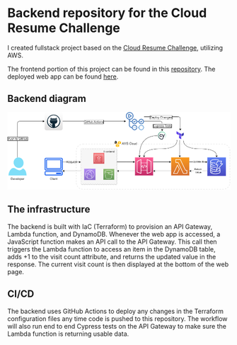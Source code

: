 # Backend repository for the Cloud Resume Challenge
I created fullstack project based on the [Cloud Resume Challenge](https://cloudresumechallenge.dev/), utilizing AWS.

The frontend portion of this project can be found in this [repository](https://github.com/BryantLogan/crc-frontend-https). The deployed web app can be found [here](https://bryantlogan.com).
## Backend diagram
![This is an image](/backend-infra.png)
## The infrastructure
The backend is built with IaC (Terraform) to provision an API Gateway, Lambda function, and DynamoDB. Whenever the web app is accessed, a JavaScript function makes an API call to the API Gateway. This call then triggers the Lambda function to access an item in the DynamoDB table, adds +1 to the visit count attribute, and returns the updated value in the response. The current visit count is then displayed at the bottom of the web page.

## CI/CD
The backend uses GitHub Actions to deploy any changes in the Terraform configuration files any time code is pushed to this repository. The workflow will also run end to end Cypress tests on the API Gateway to make sure the Lambda function is returning usable data.